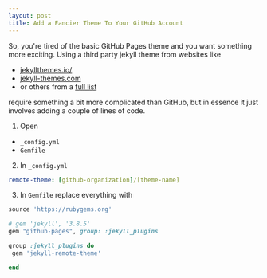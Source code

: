 ```yaml
---
layout: post
title: Add a Fancier Theme To Your GitHub Account
---
```


So, you're tired of the basic GitHub Pages theme and you want something more
exciting. Using a third party jekyll theme from websites like

- [jekyllthemes.io/](https://jekyllthemes.io/)
- [jekyll-themes.com](https://jekyll-themes.com/)
- or others from a [full list](https://jekyllrb.com/docs/themes/)

require something a bit more complicated than GitHub, but in essence it just
involves adding a couple of lines of code.

1. Open
 - ``_config.yml``
 - ``Gemfile``
2. In ``_config.yml``

```yml
remote-theme: [github-organization]/[theme-name]
```
3. In ``Gemfile`` replace everything with

```ruby
source 'https://rubygems.org'

# gem 'jekyll', '3.8.5'
gem "github-pages", group: :jekyll_plugins

group :jekyll_plugins do
 gem 'jekyll-remote-theme'

end
```
